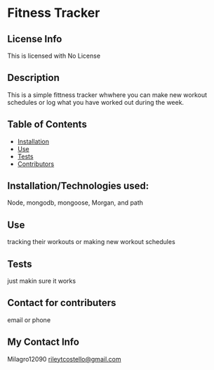 
  # Fitness Tracker
  ## License Info
This is licensed with No License 
  
  ## Description
  This is a simple fittness tracker whwhere you can make new workout schedules or log what you have worked out during the week.
  ## Table of Contents
  * [Installation](#installation)
  * [Use](#use)
  * [Tests](#tests)
  * [Contributors](#contributors)
  ## Installation/Technologies used:
  Node, mongodb, mongoose, Morgan, and path
  ## Use
  tracking their workouts or making new workout schedules
  ## Tests
  just makin sure it works
  ## Contact for contributers
  email or phone
  ## My Contact Info
  Milagro12090
  rileytcostello@gmail.com
  

